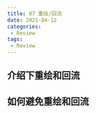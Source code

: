 ```yaml
---
title: 07 重绘/回流
date: 2021-04-12
categories:
 - Review
tags:
 - Review
---
```


## 介绍下重绘和回流

## 如何避免重绘和回流
